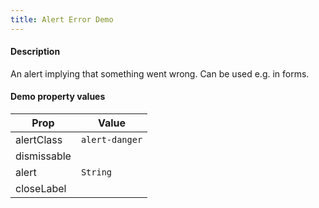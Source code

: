 ```yaml
---
title: Alert Error Demo
---
```


#### Description

An alert implying that something went wrong. Can be used e.g. in forms.

#### Demo property values

| Prop          | Value          |
| ------------- | -------------- |
| alertClass    | `alert-danger` |
| dismissable   |                |
| alert         | `String`       |
| closeLabel    |                |

